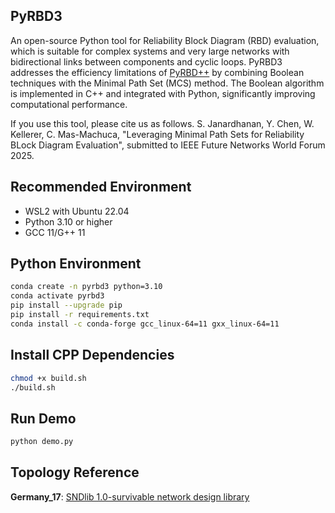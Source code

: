 ## PyRBD3

An open-source Python tool for Reliability Block Diagram (RBD) evaluation, which is suitable for complex systems and very large networks with bidirectional links between components and cyclic loops. PyRBD3 addresses the efficiency limitations of [PyRBD++](https://github.com/shakthij98/PyRBD_plusplus) by combining Boolean techniques with the Minimal Path Set (MCS) method. The Boolean algorithm is implemented in C++ and integrated with Python, significantly improving computational performance.

If you use this tool, please cite us as follows. S. Janardhanan, Y. Chen, W. Kellerer, C. Mas-Machuca, "Leveraging Minimal Path Sets for Reliability BLock Diagram Evaluation", submitted to IEEE Future Networks World Forum 2025. 

## Recommended Environment

- WSL2 with Ubuntu 22.04
- Python 3.10 or higher
- GCC 11/G++ 11

## Python Environment

```bash
conda create -n pyrbd3 python=3.10
conda activate pyrbd3
pip install --upgrade pip
pip install -r requirements.txt
conda install -c conda-forge gcc_linux-64=11 gxx_linux-64=11
```

## Install CPP Dependencies

```bash
chmod +x build.sh
./build.sh
```

## Run Demo

```bash
python demo.py
``` 

## Topology Reference
**Germany_17**: [SNDlib 1.0-survivable network design library](https://sndlib.put.poznan.pl/home.action)
